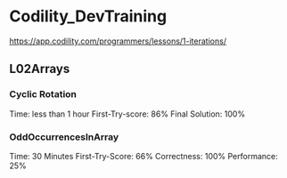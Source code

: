 # Codility_DevTraining
https://app.codility.com/programmers/lessons/1-iterations/


## L02Arrays
### Cyclic Rotation

Time: less than 1 hour
First-Try-score: 86%
Final Solution: 100%


### OddOccurrencesInArray

Time: 30 Minutes
First-Try-Score: 66%
Correctness: 100%
Performance: 25%